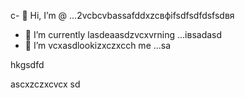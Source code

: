 c- 👋 Hi, I’m @ ...2vcbcvbassafddxzcвфіfsdfsdfdsfsdвя
- 🌱 I’m currently lasdeaasdzvcxvrning ...івsadasd
- 💞️ I’m vcxasdlookizxczxcch me ...sa
<!---sdascxzcvx
yakunovichshilo/ysfdsfdakunodsffdvafdaradvvbss on your GitHub profile.sad
You can click the Preview link afgto tadaadske a look at your asdchanges.xczxc
--->hkgsdfd
ascxzczxcvcx
sd
